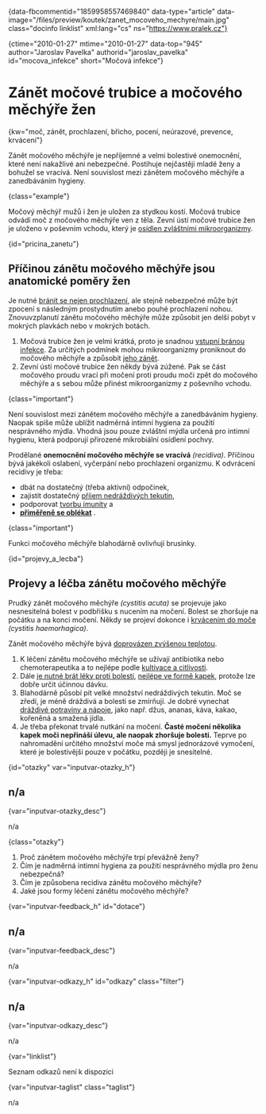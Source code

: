 
{data-fbcommentid="1859958557469840" data-type="article" data-image="/files/preview/koutek/zanet\_mocoveho\_mechyre/main.jpg" class="docinfo linklist" xml:lang="cs" ns="https://www.pralek.cz"}

{ctime="2010-01-27" mtime="2010-01-27" data-top="945" author="Jaroslav Pavelka" authorid="jaroslav\_pavelka" id="mocova\_infekce" short="Močová infekce"}

# Zánět močové trubice a močového měchýře žen

<!-- generated attribute kw by user_updatekw.sh on 2020-09-22, do not edit -->

{kw="moč, zánět, prochlazení, břicho, pocení, neúrazové, prevence, krvácení"}

Zánět močového měchýře je nepříjemné a velmi bolestivé onemocnění, které není nakažlivé ani nebezpečné. Postihuje nejčastěji mladé ženy a bohužel se vracívá. Není souvislost mezi zánětem močového měchýře a zanedbáváním hygieny.

{class="example"}

Močový měchýř mužů i žen je uložen za stydkou kostí. Močová trubice odvádí moč z močového měchýře ven z těla. Zevní ústí močové trubice žen je uloženo v poševním vchodu, který je [osídlen zvláštními mikroorganizmy][1].

{id="pricina\_zanetu"}

## Příčinou zánětu močového měchýře jsou anatomické poměry žen

Je nutné [bránit se nejen prochlazení][6], ale stejně nebezpečné může být zpocení s následným prostydnutím anebo pouhé prochlazení nohou. Znovuvzplanutí zánětu močového měchýře může způsobit jen delší pobyt v mokrých plavkách nebo v mokrých botách.

  1. Močová trubice žen je velmi krátká, proto je snadnou [vstupní bránou infekce][2]. Za určitých podmínek mohou mikroorganizmy proniknout do močového měchýře a způsobit [jeho zánět][3].
  2. Zevní ústí močové trubice žen někdy bývá zúžené. Pak se část močového proudu vrací při močení proti proudu moči zpět do močového měchýře a s sebou může přinést mikroorganizmy z poševního vchodu.

{class="important"}

Není souvislost mezi zánětem močového měchýře a zanedbáváním hygieny. Naopak spíše může ublížit nadměrná intimní hygiena za použití nesprávného mýdla. Vhodná jsou pouze zvláštní mýdla určená pro intimní hygienu, která podporují přirozené mikrobiální osídlení pochvy.

Prodělané **onemocnění močového měchýře se vracívá** _(recidiva)_. Příčinou bývá jakékoli oslabení, vyčerpání nebo prochlazení organizmu. K odvrácení recidivy je třeba:

  * dbát na dostatečný (třeba aktivní) odpočinek,
  * zajistit dostatečný [příjem nedráždivých tekutin][4],
  * podporovat [tvorbu imunity][5] a
  * **[přiměřeně se oblékat][2]** .

{class="important"}

Funkci močového měchýře blahodárně ovlivňují brusinky.

{id="projevy\_a\_lecba"}

## Projevy a léčba zánětu močového měchýře

Prudký zánět močového měchýře _(cystitis acuta)_ se projevuje jako nesnesitelná bolest v podbřišku s nucením na močení. Bolest se zhoršuje na počátku a na konci močení. Někdy se projeví dokonce i [krvácením do moče][7] _(cystitis haemorhagica)_.

Zánět močového měchýře bývá [doprovázen zvýšenou teplotou][2].

  1. K léčení zánětu močového měchýře se užívají antibiotika nebo chemoterapeutika a to nejlépe podle [kultivace a citlivosti][8].
  2. Dále [je nutné brát léky proti bolesti][9], [nejlépe ve formě kapek][10], protože lze dobře určit účinnou dávku.
  3. Blahodárně působí pít velké množství nedráždivých tekutin. Moč se zředí, je méně dráždivá a bolesti se zmírňují. Je dobré vynechat [dráždivé potraviny a nápoje][11], jako např. džus, ananas, káva, kakao, kořeněná a smažená jídla.
  4. Je třeba překonat trvalé nutkání na močení. **Časté močení několika kapek moči nepřináší úlevu, ale naopak zhoršuje bolesti.** Teprve po nahromadění určitého množství moče má smysl jednorázové vymočení, které je bolestivější pouze v počátku, později je snesitelné.

{id="otazky" var="inputvar-otazky_h"}

## n/a

{var="inputvar-otazky_desc"}

n/a

{class="otazky"}

  1. Proč zánětem močového měchýře trpí převážně ženy?
  2. Čím je nadměrná intimní hygiena za použití nesprávného mýdla pro ženu nebezpečná?
  3. Čím je způsobena recidiva zánětu močového měchýře?
  4. Jaké jsou formy léčení zánětu močového měchýře?

{var="inputvar-feedback_h" id="dotace"}

## n/a

{var="inputvar-feedback_desc"}

n/a

{var="inputvar-odkazy_h" id="odkazy" class="filter"}

## n/a

{var="inputvar-odkazy_desc"}

n/a

{var="linklist"}

Seznam odkazů není k dispozici

{var="inputvar-taglist" class="taglist"}

n/a

 [1]: bakterie
 [2]: teplota
 [3]: zanet
 [4]: prijem_tekutin
 [5]: imunita
 [6]: bolest_v_krku_angina
 [7]: mocove_kameny
 [8]: antibiotika
 [9]: leky_proti_bolesti
 [10]: lekove_formy
 [11]: stravovaci_navyky
